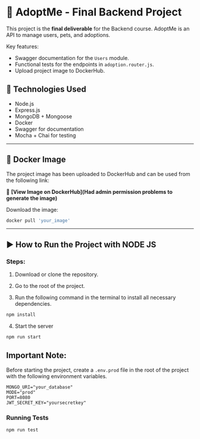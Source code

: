 # 🐾 AdoptMe - Final Backend Project

This project is the **final deliverable** for the Backend course. AdoptMe is an API to manage users, pets, and adoptions.

Key features:

- Swagger documentation for the `Users` module.
- Functional tests for the endpoints in `adoption.router.js`.
- Upload project image to DockerHub.

## 🚀 Technologies Used

- Node.js
- Express.js
- MongoDB + Mongoose
- Docker
- Swagger for documentation
- Mocha + Chai for testing

---

## 🐳 Docker Image

The project image has been uploaded to DockerHub and can be used from the following link:

🔗 **[View Image on DockerHub](Had admin permission problems to generate the image)**

Download the image:

```bash
docker pull 'your_image'
```

---

## ▶️ How to Run the Project with NODE JS

### Steps:

1. Download or clone the repository.

2. Go to the root of the project.

3. Run the following command in the terminal to install all necessary dependencies.

```bash
npm install
```

4. Start the server

```bash
npm run start
```

## Important Note:

Before starting the project, create a `.env.prod` file in the root of the project with the following environment variables.

```env
MONGO_URI="your_database"
MODE="prod"
PORT=8080
JWT_SECRET_KEY="yoursecretkey"
```

### Running Tests

```bash
npm run test
```
